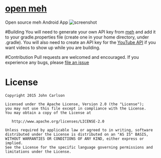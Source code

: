 [open meh](https://github.com/Jawnnypoo/open-meh)
=========

Open source meh Android App
![screenshot](https://github.com/Jawnnypoo/open-meh/raw/master/screenshots/screenshot-1.png)

#Building
You will need to generate your own API key from [meh](https://meh.com/forum/topics/meh-api) and add it to your gradle.properties file (create one in your home directory, under .gradle). You will also need to create an API key for the [YouTube API](https://developers.google.com/youtube/android/player/) if you want videos to show up while you are building.

#Contribution
Pull requests are welcomed and encouraged. If you experience any bugs, please [file an issue](https://github.com/Jawnnypoo/open-meh/issues/new)

License
=======

    Copyright 2015 John Carlson

    Licensed under the Apache License, Version 2.0 (the "License");
    you may not use this file except in compliance with the License.
    You may obtain a copy of the License at

       http://www.apache.org/licenses/LICENSE-2.0

    Unless required by applicable law or agreed to in writing, software
    distributed under the License is distributed on an "AS IS" BASIS,
    WITHOUT WARRANTIES OR CONDITIONS OF ANY KIND, either express or implied.
    See the License for the specific language governing permissions and
    limitations under the License.
